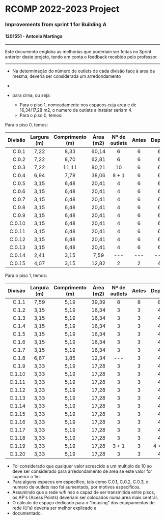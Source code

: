 RCOMP 2022-2023 Project
=======================

### Improvements from sprint 1 for Building A

#### 1201551 - Antonio Martingo

---

Este documento engloba as melhorias que poderiam ser feitas no Sprint anterior deste projeto, tendo em conta o feedback
recebido pelo professor.

---

* Na determinação do número de outlets de cada divisão face à area da mesma, deveria ser considerada um arredondamento
* 
* para cima, ou seja:

  * Para o piso 1, nomeadamente nos espacos cuja area e de 16,34/17,28 m2, o numero de outlets a instalar seriam 4.
  * Para o piso 0, temos:

Para o piso 0, temos:

| Divisão | Largura (m) | Comprimento (m) | Área (m2) | Nº de outlets | Antes | Depois |
|--------:|:-----------:|:---------------:|:---------:|:-------------:|:-----:|:------:|
|   C.0.1 |    7,22     |      8,33       |   60,14   |       6       |   6   |   6    |
|   C.0.2 |    7,22     |      8,70       |   62,81   |       6       |   6   |   6    |
|   C.0.3 |    7,22     |      11,11      |   80,21   |      10       |   6   |   6    |
|   C.0.4 |    6,94     |      7,78       |   38,06   |     8 + 1     |   6   |   6    |
|   C.0.5 |    3,15     |      6,48       |   20,41   |       4       |   6   |   6    |
|   C.0.6 |    3,15     |      6,48       |   20,41   |       4       |   6   |   6    |
|   C.0.7 |    3,15     |      6,48       |   20,41   |       4       |   6   |   6    |
|   C.0.8 |    3,15     |      6,48       |   20,41   |       4       |   6   |   6    |
|   C.0.9 |    3,15     |      6,48       |   20,41   |       4       |   6   |   6    |
|  C.0.10 |    3,15     |      6,48       |   20,41   |       4       |   6   |   6    |
|  C.0.11 |    3,15     |      6,48       |   20,41   |       4       |   6   |   6    |
|  C.0.12 |    3,15     |      6,48       |   20,41   |       4       |   6   |   6    |
|  C.0.13 |    3,15     |      6,48       |   20,41   |       4       |   6   |   6    |
|  C.0.14 |    2,41     |      3,15       |   7,59    |      ---      |  ---  |  ---   |
|  C.0.15 |    4,07     |      3,15       |   12,82   |       2       |   2   |   4    |


Para o piso 1, temos:

| Divisão | Largura (m) | Comprimento (m) | Área (m2) | Nº de outlets | Antes | Depois |
|--------:|:-----------:|:---------------:|:---------:|:-------------:|:-----:|:------:|
|   C.1.1 |    7,59     |      5,19       |   39,39   |       8       |   8   |   8    |
|   C.1.2 |    3,15     |      5,19       |   16,34   |       3       |   3   |   4    |
|   C.1.3 |    3,15     |      5,19       |   16,34   |       3       |   3   |   4    |
|   C.1.4 |    3,15     |      5,19       |   16,34   |       3       |   3   |   4    |
|   C.1.5 |    3,15     |      5,19       |   16,34   |       3       |   3   |   4    |
|   C.1.6 |    3,15     |      5,19       |   16,34   |       3       |   3   |   4    |
|   C.1.7 |    3,15     |      5,19       |   16,34   |       3       |   3   |   4    |
|   C.1.8 |    6,67     |      1,85       |   12,34   |      ---      |   3   |   4    |
|   C.1.9 |    3,33     |      5,19       |   17,28   |       3       |   3   |   4    |
|  C.1.10 |    3,33     |      5,19       |   17,28   |       3       |   3   |   4    |
|  C.1.11 |    3,33     |      5,19       |   17,28   |       3       |   3   |   4    |
|  C.1.12 |    3,33     |      5,19       |   17,28   |       3       |   3   |   4    |
|  C.1.13 |    3,33     |      5,19       |   17,28   |       3       |   3   |   4    |
|  C.1.14 |    3,33     |      5,19       |   17,28   |       3       |   3   |   4    |
|  C.1.15 |    3,33     |      5,19       |   17,28   |       3       |   3   |   4    |
|  C.1.16 |    3,33     |      5,19       |   17,28   |       3       |   3   |   4    |
|  C.1.17 |    3,33     |      5,19       |   17,28   |       3       |   3   |   4    |
|  C.1.18 |    3,33     |      5,19       |   17,28   |       3       |   3   |   4    |
|  C.1.19 |    3,33     |      5,19       |   17,28   |     3 + 1     |   3   | 4 + 1  |
|  C.1.20 |    3,33     |      5,19       |   17,28   |       3       |   3   |   4    |

 * Foi considerado que qualquer valor acrescido a um multiplo de 10 so deve ser considerado para arredondamento de area se este valor for superior a 1m.
* Para alguns espacos em específico, tais como C.0.1, C.0.2, C.0.3, o numero de outlets nao foi aumentado, por motivos especificos.
* Assumindo que a rede wifi nao e capaz de ser transmitida entre pisos, os AP's (Acess Points) deveriam ser colocados numa area mais central.
* O cálculo de espaço dedicado para o "housing" dos equipamentos de rede (U's) deveria ser melhor explicado e
* documentado.

